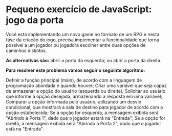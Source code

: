 <h1>Pequeno exercício de JavaScript: jogo da porta</h1>

 <p1>Você está implementando um novo game no formato de um RPG e nesta fase da criação do jogo, precisa implementar a funcionalidade que torna possível a um jogador ou jogadora escolher entre duas opções de caminhos distintos.</p1>

<strong>As alternativas são:</strong>
    abrir a porta da esquerda; ou
    abrir a porta da direita.

<strong>Para resolver este problema vamos seguir o seguinte algoritmo:</strong>

<list>Definir a função principal (main), de acordo com a linguagem de programação abordada e quando houver;<list>
    Criar uma variável que seja capaz de armazenar a opção do usuário (esquerda ou direita);
    Solicitar ao usuário que informe a opção desejada, armazenando a resposta em uma variável;
    Comparar a opção informada pelo usuário, utilizando um desvio condicional, que mostrará a sala de destino para jogador de acordo com a opção estabelecida;
    Se a opção for esquerda, a mensagem exibida será "Abrindo a Porta 1", dado que o jogador estará na "Entrada";
    Se a opção for direita, a mensagem exibida será "Abrindo a Porta 2", dado que o jogador está na "Entrada".